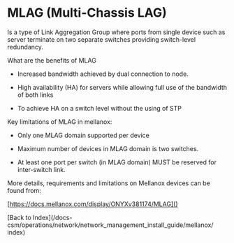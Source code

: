 # MLAG (Multi-Chassis LAG)

Is a type of Link Aggregation Group where ports from single device such as server terminate on two separate switches providing switch-level redundancy.


What are the benefits of MLAG


* Increased bandwidth achieved by dual connection to node.
    
* High availability (HA) for servers while allowing full use of the bandwidth of both links

* To achieve HA on a switch level without the using of STP


Key limitations of MLAG in mellanox: 

* Only one MLAG domain supported per device

* Maximum number of devices in MLAG domain is two switches.

* At least one port per switch (in MLAG domain) MUST be reserved for inter-switch link.

More details, requirements and limitations on Mellanox devices can be found from: 

[https://docs.mellanox.com/display/ONYXv381174/MLAG]()

[Back to Index](/docs-csm/operations/network/network_management_install_guide/mellanox/
index)
